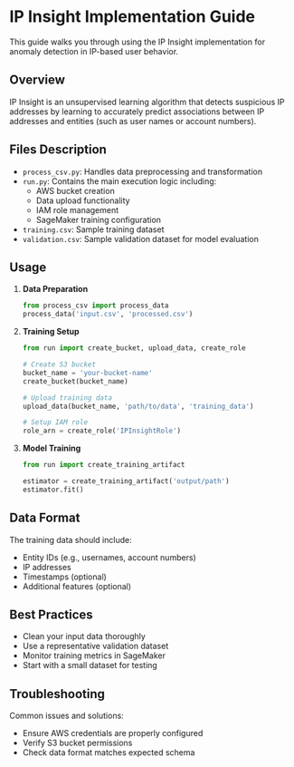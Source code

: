 # IP Insight Implementation Guide

This guide walks you through using the IP Insight implementation for anomaly detection in IP-based user behavior.

## Overview

IP Insight is an unsupervised learning algorithm that detects suspicious IP addresses by learning to accurately predict associations between IP addresses and entities (such as user names or account numbers).

## Files Description

- `process_csv.py`: Handles data preprocessing and transformation
- `run.py`: Contains the main execution logic including:
  - AWS bucket creation
  - Data upload functionality
  - IAM role management
  - SageMaker training configuration
- `training.csv`: Sample training dataset
- `validation.csv`: Sample validation dataset for model evaluation

## Usage

1. **Data Preparation**
   ```python
   from process_csv import process_data
   process_data('input.csv', 'processed.csv')
   ```

2. **Training Setup**
   ```python
   from run import create_bucket, upload_data, create_role
   
   # Create S3 bucket
   bucket_name = 'your-bucket-name'
   create_bucket(bucket_name)
   
   # Upload training data
   upload_data(bucket_name, 'path/to/data', 'training_data')
   
   # Setup IAM role
   role_arn = create_role('IPInsightRole')
   ```

3. **Model Training**
   ```python
   from run import create_training_artifact
   
   estimator = create_training_artifact('output/path')
   estimator.fit()
   ```

## Data Format

The training data should include:
- Entity IDs (e.g., usernames, account numbers)
- IP addresses
- Timestamps (optional)
- Additional features (optional)

## Best Practices

- Clean your input data thoroughly
- Use a representative validation dataset
- Monitor training metrics in SageMaker
- Start with a small dataset for testing

## Troubleshooting

Common issues and solutions:
- Ensure AWS credentials are properly configured
- Verify S3 bucket permissions
- Check data format matches expected schema
